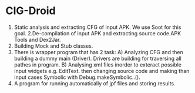 # CIG-Droid

1. Static analysis and extracting CFG of input APK. We use Soot for this goal.
2.De-compilation of input APK and extracting source code.APK Tools and Dex2Jar.
3. Building Mock and Stub classes.
4. There is wrapper program that has 2 task:
A) Analyzing CFG and then building a dummy main (Driver). Drivers are building for traversing all pathes in program. 
B) Analysing xml files inorder to exteract possible input widgets e.g. EditText. then changing source code and making than input cases Symbolic with Debug.makeSymbolic..().  
5. A program for running automatically of jpf files and storing results.
